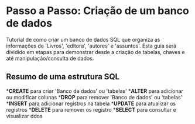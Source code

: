 # Passo a Passo: Criação de um banco de dados
Tutorial de como criar um banco de dados SQL que organiza as informações de 'Livros', 'editora', 'autores' e 'assuntos'.
Esta guia será dividido em etapas para demonstrar desde a criação de tabelas, chaves e até manipulação/consulta de dados.

## Resumo de uma estrutura SQL
*__CREATE__ para  criar 'Banco de dados' ou 'tabelas'
*__ALTER__ para adicionar ou modificar colunas
*__DROP__ para remover 'Banco de dados' ou 'tabelas'
*__INSERT__ para adicionar registros na tabela
*__UPDATE__ para atualizar os registros
*__DELETE__ para remover os registro
*__SELECT__ para consultar e visualizar ddos